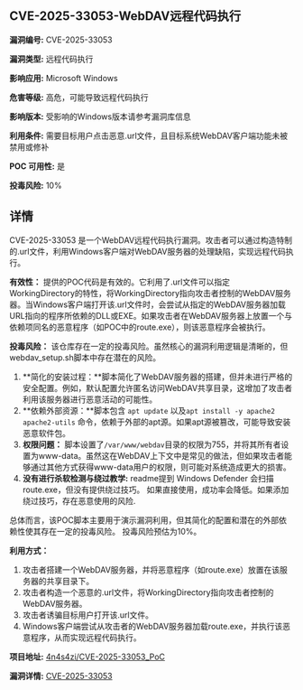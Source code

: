 ## CVE-2025-33053-WebDAV远程代码执行

**漏洞编号:** CVE-2025-33053

**漏洞类型:** 远程代码执行

**影响应用:** Microsoft Windows

**危害等级:** 高危，可能导致远程代码执行

**影响版本:** 受影响的Windows版本请参考漏洞库信息

**利用条件:** 需要目标用户点击恶意.url文件，且目标系统WebDAV客户端功能未被禁用或修补

**POC 可用性:** 是

**投毒风险:** 10%

## 详情

CVE-2025-33053 是一个WebDAV远程代码执行漏洞。攻击者可以通过构造特制的.url文件，利用Windows客户端对WebDAV服务器的处理缺陷，实现远程代码执行。

**有效性：**
提供的POC代码是有效的。它利用了.url文件可以指定WorkingDirectory的特性，将WorkingDirectory指向攻击者控制的WebDAV服务器。当Windows客户端打开该.url文件时，会尝试从指定的WebDAV服务器加载URL指向的程序所依赖的DLL或EXE。如果攻击者在WebDAV服务器上放置一个与依赖项同名的恶意程序（如POC中的route.exe），则该恶意程序会被执行。

**投毒风险：**
该仓库存在一定的投毒风险。虽然核心的漏洞利用逻辑是清晰的，但webdav_setup.sh脚本中存在潜在的风险。
1.  **简化的安装过程：**脚本简化了WebDAV服务器的搭建，但并未进行严格的安全配置。例如，默认配置允许匿名访问WebDAV共享目录，这增加了攻击者利用该服务器进行恶意活动的可能性。
2.  **依赖外部资源：**脚本包含 `apt update` 以及`apt install -y apache2 apache2-utils` 命令，依赖于外部的apt源。如果apt源被篡改，可能导致安装恶意软件包。
3.  **权限问题：** 脚本设置了`/var/www/webdav`目录的权限为755，并将其所有者设置为www-data。虽然这在WebDAV上下文中是常见的做法，但如果攻击者能够通过其他方式获得www-data用户的权限，则可能对系统造成更大的损害。
4.  **没有进行杀软检测与绕过教学:**  readme提到 Windows Defender 会扫描route.exe，但没有提供绕过技巧。 如果直接使用，成功率会降低。如果添加绕过技巧，存在恶意使用的风险.

总体而言，该POC脚本主要用于演示漏洞利用，但其简化的配置和潜在的外部依赖性使其存在一定的投毒风险。 投毒风险预估为10%。

**利用方式：**
1.  攻击者搭建一个WebDAV服务器，并将恶意程序（如route.exe）放置在该服务器的共享目录下。
2.  攻击者构造一个恶意的.url文件，将WorkingDirectory指向攻击者控制的WebDAV服务器。
3.  攻击者诱骗目标用户打开该.url文件。
4.  Windows客户端尝试从攻击者的WebDAV服务器加载route.exe，并执行该恶意程序，从而实现远程代码执行。

**项目地址:** [4n4s4zi/CVE-2025-33053_PoC](https://github.com/4n4s4zi/CVE-2025-33053_PoC)

**漏洞详情:** [CVE-2025-33053](https://nvd.nist.gov/vuln/detail/CVE-2025-33053)